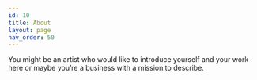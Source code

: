 ```yaml
---
id: 10
title: About
layout: page
nav_order: 50
---
```

You might be an artist who would like to introduce yourself and your work here or maybe you&rsquo;re a business with a mission to describe.